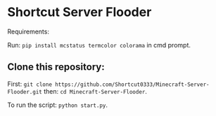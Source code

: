 # Shortcut Server Flooder
Requirements:

Run: `pip install mcstatus termcolor colorama` in cmd prompt.

## Clone this repository:

First: `git clone https://github.com/Shortcut0333/Minecraft-Server-Flooder.git` then: `cd Minecraft-Server-Flooder`.

To run the script: `python start.py`.
